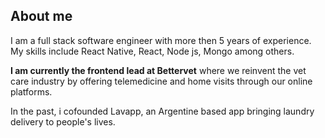 ## About me

I am a full stack software engineer with more then 5 years of experience.
My skills include React Native, React, Node js, Mongo among others.

**I am currently the frontend lead at Bettervet** where we reinvent the vet care industry by offering telemedicine and home visits through our online platforms.

In the past, i cofounded Lavapp, an Argentine based app bringing laundry delivery to people's lives.
